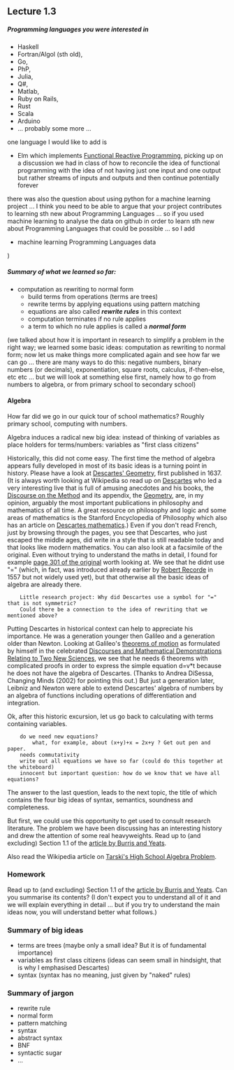 ## Lecture 1.3

##### Programming languages you were interested in

- Haskell
- Fortran/Algol (sth old), 
- Go, 
- PhP, 
- Julia, 
- Q#, 
- Matlab, 
- Ruby on Rails, 
- Rust
- Scala
- Arduino
- ... probably some more ... 

one language I would like to add is 

- Elm which implements [Functional Reactive Programming](https://en.wikipedia.org/wiki/Functional_reactive_programming), picking up on a discussion we had in class of how to reconcile the idea of functional programming with the idea of not having just one input and one output but rather streams of inputs and outputs and then continue potentially forever

there was also the question about using python for a machine learning project ... I think you need to be able to argue that your project contributes to learning sth new about Programming Languages ... so if you used machine learning to analyse the data on github in order to learn sth new about Programming Languages that could be possible ... so I add

- machine learning Programming Languages data

)

##### Summary of what we learned so far:

- computation as rewriting to normal form
  - build terms from operations (terms are trees)
  - rewrite terms by applying equations using pattern matching
  - equations are also called ***rewrite rules*** in this context
  - computation terminates if no rule applies
  - a term to which no rule applies is called a ***normal form***
  


(we talked about how it is important in research to simplify a problem in the right way; we learned some basic ideas: computation as rewriting to normal form; now let us make things more complicated again and see how far we can go ... there are many ways to do this: negative numbers, binary numbers (or decimals), exponentiation, square roots, calculus, if-then-else, etc etc ... but we will look at something else first, namely how to go from numbers to algebra, or from primary school to secondary school)

#### Algebra

How far did we go in our quick tour of school mathematics? Roughly primary school, computing with numbers. 

Algebra induces a radical new big idea: instead of thinking of variables as place holders for terms/numbers: variables as "first class citizens"

Historically, this did not come easy. The first time the method of algebra appears fully developed in most of its basic ideas is a turning point in history. Please have a look at [Descartes' Geometry](http://www.gutenberg.org/ebooks/26400), first published in 1637. (It is always worth looking at Wikipedia so read up on [Descartes](https://en.wikipedia.org/wiki/René_Descartes) who led a very interesting live that is full of amusing anecdotes and his books, the [Discourse on the Method](https://en.wikipedia.org/wiki/Discourse_on_the_Method) and its appendix, the [Geometry](https://en.wikipedia.org/wiki/La_Géométrie), are, in my opinion, arguably the most important publications in philosophy and mathematics of all time. A great resource on  philosophy and logic and some areas of mathematics is the Stanford Encyclopedia of Philosophy which also has an article on [Descartes mathematics](https://plato.stanford.edu/entries/descartes-mathematics/).) Even if you don't read French, just by browsing through the pages, you see that Descartes, who just escaped the middle ages, did write in a style that is still readable today and that looks like modern mathematics. You can also look at a facsimile of the original. Even without trying to understand the maths in detail, I found for example [page 301 of the original](https://fr.wikisource.org/wiki/Page:Descartes_La_Géométrie.djvu/11) worth looking at. We see that he didnt use "=" (which, in fact, was introduced already earlier by [Robert Recorde](https://en.wikipedia.org/wiki/Robert_Recorde) in 1557 but not widely used yet), but that otherwise all the basic ideas of algebra are already there. 

		Little research project: Why did Descartes use a symbol for "=" that is not symmetric? 
		Could there be a connection to the idea of rewriting that we mentioned above?
		
Putting Descartes in historical context can help to appreciate his importance. He was a generation younger then Galileo and a generation older than Newton. Looking at Galileo's [theorems of motion](http://galileoandeinstein.physics.virginia.edu/tns_draft/tns_153to160.html) as formulated by himself in the celebrated [Discourses and Mathematical Demonstrations Relating to Two New Sciences](https://en.wikipedia.org/wiki/Two_New_Sciences), we see that he needs 6 theorems with complicated proofs in order to express the simple equation d=v*t because he does not have the algebra of Descartes. (Thanks to Andrea DiSessa, Changing Minds (2002) for pointing this out.) But just a generation later, Leibniz and Newton were able to extend Descartes' algebra of numbers by an algebra of functions including operations of differentiation and integration.
	
Ok, after this historic excursion, let us go back to calculating with terms containing variables.

		do we need new equations?
			what, for example, about (x+y)+x = 2x+y ? Get out pen and paper.
		needs commutativity
		write out all equations we have so far (could do this together at the whiteboard)
		innocent but important question: how do we know that we have all equations?

The answer to the last question, leads to the next topic, the title of which contains the four big ideas of syntax, semantics, soundness and completeness.

But first, we could use this opportunity to get used to consult research literature. The problem we have been discussing has an interesting history and drew the attention of some real heavyweights. Read up to (and excluding) Section 1.1 of the [article by Burris and Yeats](https://www.math.uwaterloo.ca/~snburris/htdocs/MYWORKS/PREPRINTS/saga.ps). 

Also read the Wikipedia article on [Tarski's High School Algebra Problem](https://en.wikipedia.org/wiki/Tarski%27s_high_school_algebra_problem).

### Homework
Read up to (and excluding) Section 1.1 of the [article by Burris and Yeats](https://www.math.uwaterloo.ca/~snburris/htdocs/MYWORKS/PREPRINTS/saga.ps). Can you summarise its contents? (I don't expect you to understand all of it and we will explain everything in detail ... but if you try to understand the main ideas now, you will understand better what follows.)

### Summary of big ideas
 - terms are trees (maybe only a small idea? But it is of fundamental importance)
 - variables as first class citizens (ideas can seem small in hindsight, that is why I emphasised Descartes)
 - syntax (syntax has no meaning, just given by "naked" rules)
 
### Summary of jargon
  - rewrite rule
  - normal form
  - pattern matching
  - syntax
  - abstract syntax
  - BNF
  - syntactic sugar
  - ... 
 
  
 

